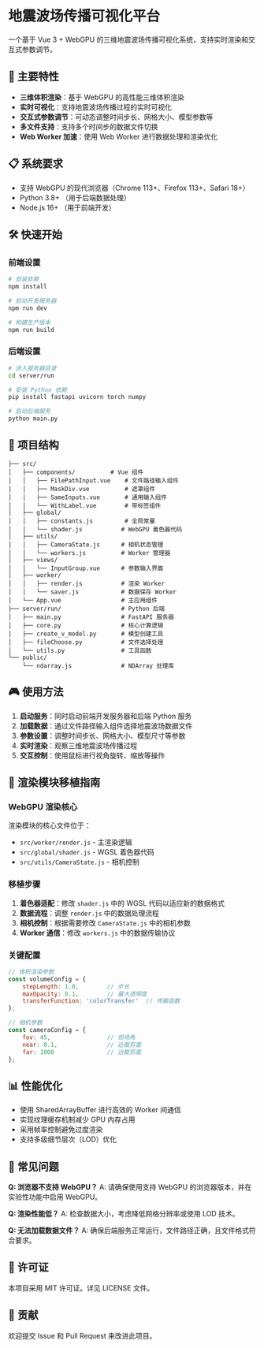 # 地震波场传播可视化平台

一个基于 Vue 3 + WebGPU 的三维地震波场传播可视化系统，支持实时渲染和交互式参数调节。

## 🚀 主要特性

- **三维体积渲染**：基于 WebGPU 的高性能三维体积渲染
- **实时可视化**：支持地震波场传播过程的实时可视化
- **交互式参数调节**：可动态调整时间步长、网格大小、模型参数等
- **多文件支持**：支持多个时间步的数据文件切换
- **Web Worker 加速**：使用 Web Worker 进行数据处理和渲染优化

## 📋 系统要求

- 支持 WebGPU 的现代浏览器（Chrome 113+、Firefox 113+、Safari 18+）
- Python 3.8+ （用于后端数据处理）
- Node.js 16+ （用于前端开发）

## 🛠️ 快速开始

### 前端设置

```bash
# 安装依赖
npm install

# 启动开发服务器
npm run dev

# 构建生产版本
npm run build
```

### 后端设置

```bash
# 进入服务器目录
cd server/run

# 安装 Python 依赖
pip install fastapi uvicorn torch numpy

# 启动后端服务
python main.py
```

## 📁 项目结构

```
├── src/
│   ├── components/          # Vue 组件
│   │   ├── FilePathInput.vue    # 文件路径输入组件
│   │   ├── MaskDiv.vue          # 遮罩组件
│   │   ├── SameInputs.vue       # 通用输入组件
│   │   └── WithLabel.vue        # 带标签组件
│   ├── global/
│   │   ├── constants.js         # 全局常量
│   │   └── shader.js           # WebGPU 着色器代码
│   ├── utils/
│   │   ├── CameraState.js      # 相机状态管理
│   │   └── workers.js          # Worker 管理器
│   ├── views/
│   │   └── InputGroup.vue      # 参数输入界面
│   ├── worker/
│   │   ├── render.js           # 渲染 Worker
│   │   └── saver.js            # 数据保存 Worker
│   └── App.vue                 # 主应用组件
├── server/run/                 # Python 后端
│   ├── main.py                 # FastAPI 服务器
│   ├── core.py                 # 核心计算逻辑
│   ├── create_v_model.py       # 模型创建工具
│   ├── fileChoose.py           # 文件选择处理
│   └── utils.py                # 工具函数
└── public/
    └── ndarray.js              # NDArray 处理库
```

## 🎮 使用方法

1. **启动服务**：同时启动前端开发服务器和后端 Python 服务
2. **加载数据**：通过文件路径输入组件选择地震波场数据文件
3. **参数设置**：调整时间步长、网格大小、模型尺寸等参数
4. **实时渲染**：观察三维地震波场传播过程
5. **交互控制**：使用鼠标进行视角旋转、缩放等操作

## 🔧 渲染模块移植指南

### WebGPU 渲染核心

渲染模块的核心文件位于：
- `src/worker/render.js` - 主渲染逻辑
- `src/global/shader.js` - WGSL 着色器代码
- `src/utils/CameraState.js` - 相机控制

### 移植步骤

1. **着色器适配**：修改 `shader.js` 中的 WGSL 代码以适应新的数据格式
2. **数据流程**：调整 `render.js` 中的数据处理流程
3. **相机控制**：根据需要修改 `CameraState.js` 中的相机参数
4. **Worker 通信**：修改 `workers.js` 中的数据传输协议

### 关键配置

```javascript
// 体积渲染参数
const volumeConfig = {
    stepLength: 1.0,        // 步长
    maxOpacity: 0.1,        // 最大透明度
    transferFunction: 'colorTransfer'  // 传输函数
};

// 相机参数
const cameraConfig = {
    fov: 45,                // 视场角
    near: 0.1,              // 近裁剪面
    far: 1000               // 远裁剪面
};
```

## 📊 性能优化

- 使用 SharedArrayBuffer 进行高效的 Worker 间通信
- 实现纹理缓存机制减少 GPU 内存占用
- 采用帧率控制避免过度渲染
- 支持多级细节层次（LOD）优化

## 🐛 常见问题

**Q: 浏览器不支持 WebGPU？**
A: 请确保使用支持 WebGPU 的浏览器版本，并在实验性功能中启用 WebGPU。

**Q: 渲染性能低？**
A: 检查数据大小，考虑降低网格分辨率或使用 LOD 技术。

**Q: 无法加载数据文件？**
A: 确保后端服务正常运行，文件路径正确，且文件格式符合要求。

## 📄 许可证

本项目采用 MIT 许可证。详见 LICENSE 文件。

## 🤝 贡献

欢迎提交 Issue 和 Pull Request 来改进此项目。
